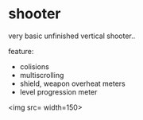 # shooter
very basic unfinished vertical shooter..

feature:
- colisions
- multiscrolling
- shield, weapon overheat meters
- level progression meter

<img src= width=150>
